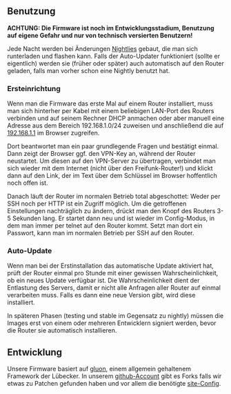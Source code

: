 ## Benutzung

**ACHTUNG: Die Firmware ist noch im Entwicklungsstadium, Benutzung auf eigene Gefahr und nur von technisch versierten Benutzern!**

Jede Nacht werden bei Änderungen [Nightlies](http://wellenfunk.de/firmware/nightly/) gebaut, die man sich runterladen und flashen kann. Falls der Auto-Updater funktioniert (sollte er eigentlich) werden sie (früher oder später) auch automatisch auf den Router geladen, falls man vorher schon eine Nightly benutzt hat.

### Ersteinrichtung

Wenn man die Firmware das erste Mal auf einem Router installiert, muss man sich hinterher per Kabel mit einem beliebigen LAN-Port des Routers verbinden und auf seinem Rechner DHCP anmachen oder aber manuell eine Adresse aus dem Bereich 192.168.1.0/24 zuweisen und anschließend die auf [192.168.1.1](http://192.168.1.1/) im Browser zugreifen.

Dort beantwortet man ein paar grundlegende Fragen und bestätigt einmal. Dann zeigt der Browser ggf. den VPN-Key an, während der Router neustartet. Um diesen auf den VPN-Server zu übertragen, verbindet man sich wieder mit dem Internet (nicht über den Freifunk-Router!) und klickt dann auf den Link, der im Text über dem Schlüssel im Browser hoffentlich noch offen ist.

Danach läuft der Router im normalen Betrieb total abgeschottet: Weder per SSH noch per HTTP ist ein Zugriff möglich. Um die getroffenen Einstellungen nachträglich zu ändern, drückt man den Knopf des Routers 3-5 Sekunden lang. Er startet dann neu und ist wieder im Config-Modus, in dem man immer per telnet auf den Router kommt. Setzt man dort ein Passwort, kann man im normalen Betrieb per SSH auf den Router.

### Auto-Update

Wenn man bei der Erstinstallation das automatische Update aktiviert hat, prüft der Router einmal pro Stunde mit einer gewissen Wahrscheinlichkeit, ob ein neues Update verfügbar ist. Die Wahrscheinlichkeit dient der Entlastung des Servers, damit er nicht alle Anfragen aller Router auf einmal verarbeiten muss. Falls es dann eine neue Version gibt, wird diese installiert.

In späteren Phasen (testing und stable im Gegensatz zu nightly) müssen die Images erst von einem oder mehreren Entwicklern signiert werden, bevor die Router sie automatisch installieren.

## Entwicklung

Unsere Firmware basiert auf [gluon](https://github.com/freifunk-gluon/gluon), einem allgemein gehaltenem Framework der Lübecker. In unserem [github-Account](https://github.com/FreifunkBremen/) gibt es Forks falls wir etwas zu Patchen gefunden haben und vor allem die benötigte [site-Config](https://github.com/FreifunkBremen/gluon-site-ffhb).